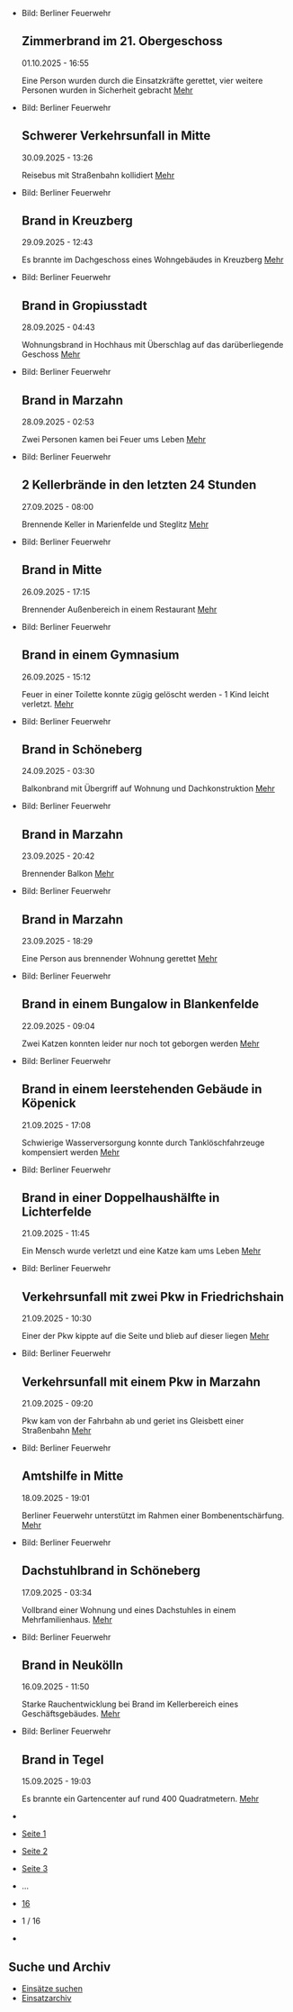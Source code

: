 * Bild: Berliner Feuerwehr

  Zimmerbrand im 21. Obergeschoss
  ----------

   01.10.2025 - 16:55

   Eine Person wurden durch die Einsatzkräfte gerettet, vier weitere Personen wurden in Sicherheit gebracht
  [Mehr](https://www.berliner-feuerwehr.de/aktuelles/einsaetze/zimmerbrand-im-21-obergeschoss-5071/)

* Bild: Berliner Feuerwehr

  Schwerer Verkehrsunfall in Mitte
  ----------

   30.09.2025 - 13:26

   Reisebus mit Straßenbahn kollidiert
  [Mehr](https://www.berliner-feuerwehr.de/aktuelles/einsaetze/schwerer-verkehrsunfall-in-mitte-2-5070/)

* Bild: Berliner Feuerwehr

  Brand in Kreuzberg
  ----------

   29.09.2025 - 12:43

   Es brannte im Dachgeschoss eines Wohngebäudes in Kreuzberg
  [Mehr](https://www.berliner-feuerwehr.de/aktuelles/einsaetze/brand-in-kreuzberg-29-5068/)

* Bild: Berliner Feuerwehr

  Brand in Gropiusstadt
  ----------

   28.09.2025 - 04:43

   Wohnungsbrand in Hochhaus mit Überschlag auf das darüberliegende Geschoss
  [Mehr](https://www.berliner-feuerwehr.de/aktuelles/einsaetze/brand-in-gropiusstadt-4-5067/)

* Bild: Berliner Feuerwehr

  Brand in Marzahn
  ----------

   28.09.2025 - 02:53

   Zwei Personen kamen bei Feuer ums Leben
  [Mehr](https://www.berliner-feuerwehr.de/aktuelles/einsaetze/brand-in-marzahn-11-5066/)

* Bild: Berliner Feuerwehr

  2 Kellerbrände in den letzten 24 Stunden
  ----------

   27.09.2025 - 08:00

   Brennende Keller in Marienfelde und Steglitz
  [Mehr](https://www.berliner-feuerwehr.de/aktuelles/einsaetze/2-kellerbraende-in-den-letzten-24-stunden-5065/)

* Bild: Berliner Feuerwehr

  Brand in Mitte
  ----------

   26.09.2025 - 17:15

   Brennender Außenbereich in einem Restaurant
  [Mehr](https://www.berliner-feuerwehr.de/aktuelles/einsaetze/brand-in-mitte-14-5064/)

* Bild: Berliner Feuerwehr

  Brand in einem Gymnasium
  ----------

   26.09.2025 - 15:12

   Feuer in einer Toilette konnte zügig gelöscht werden - 1 Kind leicht verletzt.
  [Mehr](https://www.berliner-feuerwehr.de/aktuelles/einsaetze/brand-in-einem-gymnasium-5063/)

* Bild: Berliner Feuerwehr

  Brand in Schöneberg
  ----------

   24.09.2025 - 03:30

   Balkonbrand mit Übergriff auf Wohnung und Dachkonstruktion
  [Mehr](https://www.berliner-feuerwehr.de/aktuelles/einsaetze/brand-in-schoenefeld-5061/)

* Bild: Berliner Feuerwehr

  Brand in Marzahn
  ----------

   23.09.2025 - 20:42

   Brennender Balkon
  [Mehr](https://www.berliner-feuerwehr.de/aktuelles/einsaetze/brand-in-marzahn-10-5060/)

* Bild: Berliner Feuerwehr

  Brand in Marzahn
  ----------

   23.09.2025 - 18:29

   Eine Person aus brennender Wohnung gerettet
  [Mehr](https://www.berliner-feuerwehr.de/aktuelles/einsaetze/brand-in-mahrzahn-5059/)

* Bild: Berliner Feuerwehr

  Brand in einem Bungalow in Blankenfelde
  ----------

   22.09.2025 - 09:04

   Zwei Katzen konnten leider nur noch tot geborgen werden
  [Mehr](https://www.berliner-feuerwehr.de/aktuelles/einsaetze/brand-in-einem-bungalow-in-blankenfelde-5058/)

* Bild: Berliner Feuerwehr

  Brand in einem leerstehenden Gebäude in Köpenick
  ----------

   21.09.2025 - 17:08

   Schwierige Wasserversorgung konnte durch Tanklöschfahrzeuge kompensiert werden
  [Mehr](https://www.berliner-feuerwehr.de/aktuelles/einsaetze/brand-in-einem-leerstehenden-gebaeude-in-koepenick-5057/)

* Bild: Berliner Feuerwehr

  Brand in einer Doppelhaushälfte in Lichterfelde
  ----------

   21.09.2025 - 11:45

   Ein Mensch wurde verletzt und eine Katze kam ums Leben
  [Mehr](https://www.berliner-feuerwehr.de/aktuelles/einsaetze/brand-in-einer-doppelhaushaelfte-in-lichterfelde-5056/)

* Bild: Berliner Feuerwehr

  Verkehrsunfall mit zwei Pkw in Friedrichshain
  ----------

   21.09.2025 - 10:30

   Einer der Pkw kippte auf die Seite und blieb auf dieser liegen
  [Mehr](https://www.berliner-feuerwehr.de/aktuelles/einsaetze/verkehrsunfall-mit-zwei-pkw-in-friedrichshain-5055/)

* Bild: Berliner Feuerwehr

  Verkehrsunfall mit einem Pkw in Marzahn
  ----------

   21.09.2025 - 09:20

   Pkw kam von der Fahrbahn ab und geriet ins Gleisbett einer Straßenbahn
  [Mehr](https://www.berliner-feuerwehr.de/aktuelles/einsaetze/verkehrsunfall-mit-einem-pkw-in-marzahn-5054/)

* Bild: Berliner Feuerwehr

  Amtshilfe in Mitte
  ----------

   18.09.2025 - 19:01

   Berliner Feuerwehr unterstützt im Rahmen einer Bombenentschärfung.
  [Mehr](https://www.berliner-feuerwehr.de/aktuelles/einsaetze/amtshilfe-in-mitte-1-5052/)

* Bild: Berliner Feuerwehr

  Dachstuhlbrand in Schöneberg
  ----------

   17.09.2025 - 03:34

   Vollbrand einer Wohnung und eines Dachstuhles in einem Mehrfamilienhaus.
  [Mehr](https://www.berliner-feuerwehr.de/aktuelles/einsaetze/dachstuhlbrand-in-schoeneberg-1-5050/)

* Bild: Berliner Feuerwehr

  Brand in Neukölln
  ----------

   16.09.2025 - 11:50

   Starke Rauchentwicklung bei Brand im Kellerbereich eines Geschäftsgebäudes.
  [Mehr](https://www.berliner-feuerwehr.de/aktuelles/einsaetze/brand-in-neukoelln-18-5049/)

* Bild: Berliner Feuerwehr

  Brand in Tegel
  ----------

   15.09.2025 - 19:03

   Es brannte ein Gartencenter auf rund 400 Quadratmetern.
  [Mehr](https://www.berliner-feuerwehr.de/aktuelles/einsaetze/grossbrand-in-tegel-5048/)

* []()
* [Seite 1](https://www.berliner-feuerwehr.de/aktuelles/einsaetze/1/)
* [Seite 2](https://www.berliner-feuerwehr.de/aktuelles/einsaetze/2/)
* [Seite 3](https://www.berliner-feuerwehr.de/aktuelles/einsaetze/3/)
* …
* [16](https://www.berliner-feuerwehr.de/aktuelles/einsaetze/16/)
* 1 / 16
* [](https://www.berliner-feuerwehr.de/aktuelles/einsaetze/2/)

Suche und Archiv
----------

* [Einsätze suchen](https://www.berliner-feuerwehr.de/aktuelles/einsaetze/einsatzsuche/)
* [Einsatzarchiv](https://www.berliner-feuerwehr.de/aktuelles/einsaetze/einsatzarchiv/)
